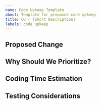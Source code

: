 ```yaml
---
name: Code Upkeep Template
about: Template for proposed code upkeep
title: CU - [Short Description]
labels: code upkeep
---
```

## Proposed Change
<!-- What is it that needs to be changed for code maintenance -->

## Why Should We Prioritize?
<!-- What is it about this change that makes it worthwhile? Code downsizing, clarity, reusability etc. -->

## Coding Time Estimation
<!-- To the best of your ability estimate a sprint time requirement:
PTS#	Size	    Rough Timing
1	    xx-small	<2 hours
2	    x-small 	<1/2 a day
3	    small	    < a day
5 	  medium	  <2 days
8	    large   	< a week
13	  x-large 	A Sprint
	TOO BIG, Split	 -->
	
## Testing Considerations
<!-- Please indicate to the best of your ability areas QA should test for this ticket, this sometimes means X area functions the same -->

